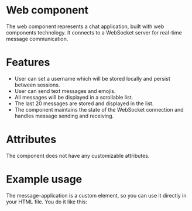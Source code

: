 # <message-application> Web component

The <message-application> web component represents a chat application, built with web components technology. It connects to a WebSocket server for real-time message communication.

# Features

- User can set a username which will be stored locally and persist between sessions.
- User can send text messages and emojis.
- All messages will be displayed in a scrollable list.
- The last 20 messages are stored and displayed in the list.
- The component maintains the state of the WebSocket connection and handles message sending and receiving.

# Attributes

The component does not have any customizable attributes. 

# Example usage 

The message-application is a custom element, so you can use it directly in your HTML file. You do it like this: <message-application>

